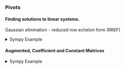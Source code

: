 ### Pivots

#### Finding solutions to linear systems.

Gaussian elimination - reduced row echelon form (RREF)

<details>
  <summary>Sympy Example</summary>

```python
from sympy import Matrix

# Define the augmented matrix
augmented_matrix = Matrix([[1, 2, -3, 4],
                           [2, 4, -6, 8],
                           [3, 6, -9, 12]])

# Perform Gaussian elimination
reduced_row_echelon_form = augmented_matrix.rref()

# Print the reduced row echelon form
print("Reduced Row Echelon Form:")
print(reduced_row_echelon_form[0])

# Reduced Row Echelon Form:
# Matrix([[1, 2, -3, 4], [0, 0, 0, 0], [0, 0, 0, 0]])
```
</details>

#### Augmented, Coefficient and Constant Matrices

<details>
  <summary>Sympy Example</summary>

```python
from sympy import Matrix

# Define the augmented matrix
augmented_matrix = Matrix([[1, 2, -3, 4],
                           [2, 4, -6, 8],
                           [3, 6, -9, 12]])

# Coefficient Matrix
coefficient_matrix = augmented_matrix[:, :-1]

# Constant Matrix
constant_matrix = augmented_matrix[:, -1:]

# Print the reduced row echelon form
print("Coefficient Matrix:", coefficient_matrix)
print("Constant Matrix:", constant_matrix)
```
</details>
